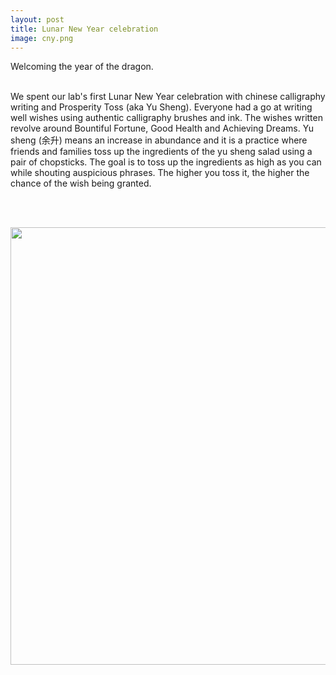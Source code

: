 ```yaml
---
layout: post
title: Lunar New Year celebration
image: cny.png
---
```


Welcoming the year of the dragon.
<br><br>

We spent our lab's first Lunar New Year celebration with
chinese calligraphy writing and Prosperity Toss (aka Yu Sheng). Everyone
had a go at writing well wishes using authentic calligraphy
brushes and ink. The wishes written revolve around Bountiful Fortune,
Good Health and Achieving Dreams. Yu sheng (余升) means an increase in
abundance and it is a practice where friends and families toss up the
ingredients of the yu sheng salad using a pair of chopsticks. The goal
is to toss up the ingredients as high as you can while shouting auspicious
phrases. The higher you toss it, the higher the chance of the wish being
granted.

<br><br>

<div style="text-align: center"><img src="{{ site.baseurl }}/images/yusheng.png" width="700" /></div>

<br><br>

<br><br>
